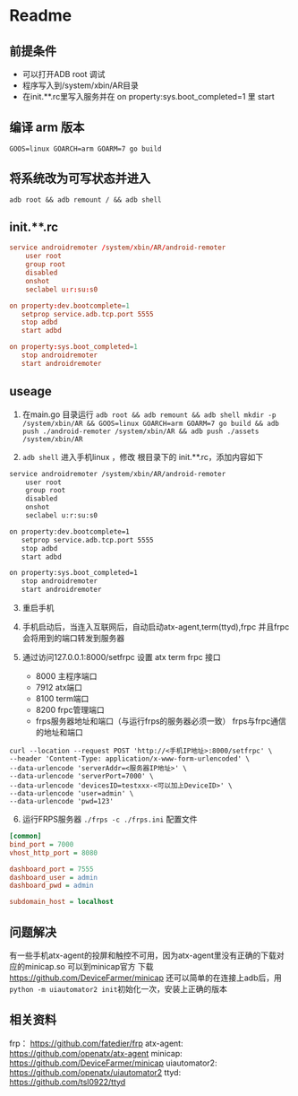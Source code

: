 # Readme

## 前提条件

- 可以打开ADB root 调试
- 程序写入到/system/xbin/AR目录
- 在init.**.rc里写入服务并在 on property:sys.boot_completed=1 里 start

## 编译 arm 版本

`GOOS=linux GOARCH=arm GOARM=7 go build`

## 将系统改为可写状态并进入

`adb root && adb remount / && adb shell`

## init.**.rc

```conf
service androidremoter /system/xbin/AR/android-remoter
    user root
    group root
    disabled
    onshot
    seclabel u:r:su:s0

on property:dev.bootcomplete=1
   setprop service.adb.tcp.port 5555
   stop adbd
   start adbd

on property:sys.boot_completed=1
   stop androidremoter
   start androidremoter
```

## useage

1. 在main.go 目录运行
`adb root && adb remount && adb shell mkdir -p /system/xbin/AR && GOOS=linux GOARCH=arm GOARM=7 go build && adb push ./android-remoter /system/xbin/AR && adb push ./assets /system/xbin/AR`



1. `adb shell` 进入手机linux ，修改 根目录下的 init.**.rc，添加内容如下

``` sh
service androidremoter /system/xbin/AR/android-remoter
    user root
    group root
    disabled
    onshot
    seclabel u:r:su:s0

on property:dev.bootcomplete=1
   setprop service.adb.tcp.port 5555
   stop adbd
   start adbd

on property:sys.boot_completed=1
   stop androidremoter
   start androidremoter
```

3. 重启手机

4. 手机启动后，当连入互联网后，自动启动atx-agent,term(ttyd),frpc 并且frpc会将用到的端口转发到服务器

5. 通过访问127.0.0.1:8000/setfrpc 设置 atx term frpc 接口
   - 8000 主程序端口
   - 7912 atx端口
   - 8100 term端口
   - 8200 frpc管理端口
   - frps服务器地址和端口（与运行frps的服务器必须一致） frps与frpc通信的地址和端口

```shell
curl --location --request POST 'http://<手机IP地址>:8000/setfrpc' \
--header 'Content-Type: application/x-www-form-urlencoded' \
--data-urlencode 'serverAddr=<服务器IP地址>' \
--data-urlencode 'serverPort=7000' \
--data-urlencode 'devicesID=testxxx-<可以加上DeviceID>' \
--data-urlencode 'user=admin' \
--data-urlencode 'pwd=123'
```

6. 运行FRPS服务器
`./frps -c ./frps.ini`
配置文件
```ini
[common]
bind_port = 7000
vhost_http_port = 8080

dashboard_port = 7555
dashboard_user = admin
dashboard_pwd = admin

subdomain_host = localhost
```

## 问题解决
有一些手机atx-agent的投屏和触控不可用，因为atx-agent里没有正确的下载对应的minicap.so
可以到minicap官方 下载 https://github.com/DeviceFarmer/minicap
还可以简单的在连接上adb后，用`python -m uiautomator2 init`初始化一次，安装上正确的版本

## 相关资料 

frp： https://github.com/fatedier/frp
atx-agent: https://github.com/openatx/atx-agent
minicap: https://github.com/DeviceFarmer/minicap
uiautomator2: https://github.com/openatx/uiautomator2
ttyd: https://github.com/tsl0922/ttyd